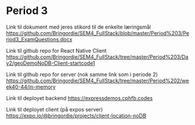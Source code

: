 # Period 3

Link til dokument med jeres stikord til de enkelte læringsmål
https://github.com/Bringordie/SEM4_FullStack/blob/master/Period%203/Period3_ExamQuestions.docx

Link til github repo for React Native Client
https://github.com/Bringordie/SEM4_FullStack/tree/master/Period%203/Day2/geoDemoNoDB-Client-startcode1

Link til github repo for server (nok samme link som i periode 2)
https://github.com/Bringordie/SEM4_FullStack/tree/master/Period%202/week40-44/in-memory

Link til deployet backend
https://expressdemos.cphfb.codes

Link til deployet client (på expos server)
https://expo.io/@bringordie/projects/client-location-noDB
